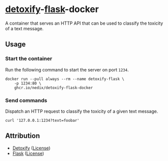 # [detoxify]-[flask]-docker

A container that serves an HTTP API that can be used to classify the toxicity of a text message.

## Usage

### Start the container

Run the following command to start the server on port `1234`.

```shell
docker run --pull always --rm --name detoxify-flask \
    -p 1234:80 \
    ghcr.io/nedix/detoxify-flask-docker
```

### Send commands

Dispatch an HTTP request to classify the toxicity of a given text message.

```shell
curl '127.0.0.1:1234?text=foobar'
```

## Attribution

- [Detoxify] ([License](https://raw.githubusercontent.com/unitaryai/detoxify/master/LICENSE))
- [Flask] ([License](https://raw.githubusercontent.com/pallets/flask/main/LICENSE.txt))

[Detoxify]: https://github.com/unitaryai/detoxify
[Flask]: https://github.com/pallets/flask
